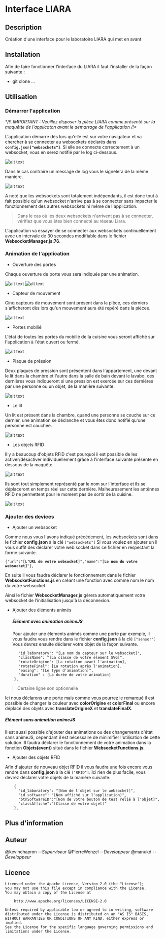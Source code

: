 # Interface LIARA

## Description
Création d'une interface pour le laboratoire LIARA qui met en avant 

## Installation

Afin de faire fonctionner l'interface du LIARA il faut l'installer de la façon suivante :
 * git clone ...
 

## Utilisation

### Démarrer l'application

**/!\ IMPORTANT : Veuillez disposer la pièce LIARA comme présenté sur la maquêtte de l'applicaton avant le démarrage de l'application /!\**

L'application démarre dès lors qu'elle est sur votre navigateur et va chercher à se connecter au websockets déclarés dans **`config.json["websockets"]`**.
Si elle se connecte correctement à un websocket, vous en serez notifié par le log ci-dessous.

![alt text](https://github.com/manukd/interface_liara/blob/master/ressource/img_readme/succes.PNG "Connexion effectué")

Dans le cas contraire un message de log vous le signelera de la même manière.

![alt text](https://github.com/manukd/interface_liara/blob/master/ressource/img_readme/closed.PNG "Erreur lors de la connexion")

A noté que les websockets sont totalement indépendants, il est donc tout à fait possible qu'un websocket n'arrive pas à se connecter 
sans impacter le fonctionnement des autres websockets ni même de l'application.

> Dans le cas où les deux websockets n'arrivent pas à se connecter, vérifiez que vous êtes bien connecté au réseau Liara.

L'application va essayer de se connecter aux websockets continuellement avec un intervale de 30 secondes modifiable dans le fichier **WebsocketManager.js:76**.

### Animation de l'application

* Ouverture des portes

Chaque ouverture de porte vous sera indiquée par une animation.

![alt text](https://github.com/manukd/interface_liara/blob/master/ressource/img_readme/porte_ouverte.PNG "Porte ouverte")
![alt text](https://github.com/manukd/interface_liara/blob/master/ressource/img_readme/porte_fermé.PNG "Porte ouverte")


* Capteur de mouvement

Cinq capteurs de mouvement sont présent dans la pièce, ces derniers s'afficheront dès lors qu'un mouvement aura été repéré dans la piècee.

![alt text](https://github.com/manukd/interface_liara/blob/master/ressource/img_readme/capteur_visible.PNG "Capteurs activés")

* Portes mobilié

L'état de toutes les portes du mobilié de la cuisine vous seront affiché sur l'application à l'état ouvert ou fermé.

![alt text](https://github.com/manukd/interface_liara/blob/master/ressource/img_readme/porte_frigo_ouverte.PNG "Porte ouverte du réfrigérateur")

* Plaque de préssion

Deux plaques de pression sont présentent dans l'appartement, une devant le lit dans la chambre et l'autre dans la salle de bain 
devant le lavabo, ces dernières vous indiqueront si une pression est exercée sur ces dernières par une personne ou un objet,
de la manière suivante.

![alt text](https://github.com/manukd/interface_liara/blob/master/ressource/img_readme/plque_de_pression.PNG "Plaque de pression activée")

* Le lit

Un lit est présent dans la chambre, quand une personne se couche sur ce dernier, une animation se déclanche et vous êtes
donc notifié qu'une personne est couchée.

![alt text](https://github.com/manukd/interface_liara/blob/master/ressource/img_readme/lit.PNG "Une personne couché dans le lit")

* Les objets RFID

Il y a beaucoup d'objets RFID c'est pourquoi il est possible de les activer/désactiver individuellement grâce à l'interface
suivante présente en dessous de la maquête.

![alt text](https://github.com/manukd/interface_liara/blob/master/ressource/img_readme/interface_rfid "Interface RFID")

Ils sont tout simplement représenté par le nom sur l'interface et ils se déplaceront en temps réel sur cette dernière. Malheuresement
les antênnes RFID ne permettent pour le moment pas de sortir de la cuisine.

![alt text](https://github.com/manukd/interface_liara/blob/master/ressource/img_readme/rfid.PNG "Objet RFID poivre présent dans la pièce")

### Ajouter des devices

* Ajouter un websocket

Comme nous vous l'avons indiqué précédement, les websockets sont dans le fichier **config.json** à la clé `["websockets"]`
Si vous voulez en ajouter un il vous suffit des déclarer votre web socket dans ce fichier en respectant la forme suivante.

`{"url":"`**`[L'URL de votre websocket]`**`","name":"`**`[Le nom du votre websocket]`**`"},`

En suite il vous faudra déclarer le fonctionnement dans le fichier **WebsocketFunctions.js** en créant une fonction avec comme nom
le nom du votre websocket.

Ainsi le fichier **WebsocketManager.js** gérera automatiquement votre websocket de l'initialisation jusqu'à la déconnexion.

* Ajouter des éléments animés
  ##### Élément avec animation animeJS
  
  Pour ajouter une élements animés comme une porte par exemple, il vous faudra vous rendre dans le fichier **config.json** à la clé
  `["sensor"]` Vous devrez ensuite déclarer votre objet de la façon suivante.
  
```  {
      "id_laboratory": "[Le nom du capteur sur le websocket]", 
      "className": "[La classe de votre élement SVG]",
      "rotateOrigine": [La rotation avant l'animation],
      "rotateFinal": [La rotation après l'animation],
      "easing": "[Le type d'animation]",
      "duration" : [La durée de votre animation]
    },
 ```
 > Certaine ligne son optionnelle
 
  Ici nous déclarons une porte mais comme vous pourrez le remarqué il est possible de changer la couleur avec **colorOrigine** et **colorFinal** ou encore déplacé des objets avec **translateOrigineX** et **translateFinalX**.
   ##### Élément sans animation animeJS
  
  Il est aussi possible d'ajouter des animations ou des changements d'état sans animeJS, cependant il est nécessaire de minimifier
  l'utilisation de cette solution. Il faudra déclarer le fonctionnement de votre animation dans la fonction **Objets(event)** 
  situé dans le fichier **WebsocketFunctions.js**.
  
* Ajouter des objets RFID

Afin d'ajouter de nouveau objet RFID il vous faudra une fois encore vous rendre dans **config.json** à la clé `["RFID"]`.
Ici rien de plus facile, vous devrez déclarer votre objets de la manière suivante.

```
    {
      "id_laboratory": "[Nom de l'objet sur le websocket]",
      "id_software": "[Nom affiché sur l'application]",
      "btnSoftwareID":"[Nom de votre bouton de test relié à l'objet]",
      "classAffiche":"[Classe de votre objet]"
    },
```

## Plus d'information

## Auteur

@kevinchapron --_Superviseur_
@PierreWenzel --_Developpeur_
@manukd --_Developpeur_

## Licence

```
Licensed under the Apache License, Version 2.0 (the "License");
you may not use this file except in compliance with the License.
You may obtain a copy of the License at

    http://www.apache.org/licenses/LICENSE-2.0

Unless required by applicable law or agreed to in writing, software
distributed under the License is distributed on an "AS IS" BASIS,
WITHOUT WARRANTIES OR CONDITIONS OF ANY KIND, either express or implied.
See the License for the specific language governing permissions and
limitations under the License.
```
